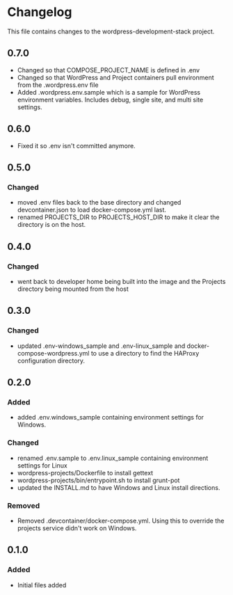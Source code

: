 # Changelog

This file contains changes to the wordpress-development-stack project.

## 0.7.0

- Changed so that COMPOSE_PROJECT_NAME is defined in .env
- Changed so that WordPress and Project containers pull environment from the .wordpress.env file
- Added .wordpress.env.sample which is a sample for WordPress environment variables. Includes debug, single site, and multi site settings.

## 0.6.0

- Fixed it so .env isn't committed anymore.

## 0.5.0

### Changed

- moved .env files back to the base directory and changed 
  devcontainer.json to load docker-compose.yml last.
- renamed PROJECTS_DIR to PROJECTS_HOST_DIR to make it clear the 
  directory is on the host.

## 0.4.0

### Changed

- went back to developer home being built into the image and the Projects directory being mounted from 
  the host
  
## 0.3.0

### Changed

- updated .env-windows_sample and .env-linux_sample and docker-compose-wordpress.yml to use a directory to find
  the HAProxy configuration directory.

## 0.2.0

### Added

- added .env.windows_sample containing environment settings for Windows.

### Changed

- renamed .env.sample to .env.linux_sample containing environment settings for Linux
- wordpress-projects/Dockerfile to install gettext
- wordpress-projects/bin/entrypoint.sh to install grunt-pot
- updated the INSTALL.md to have Windows and Linux install directions.

### Removed

- Removed .devcontainer/docker-compose.yml. Using this to override the projects service didn't work on Windows.

## 0.1.0

### Added

- Initial files added
